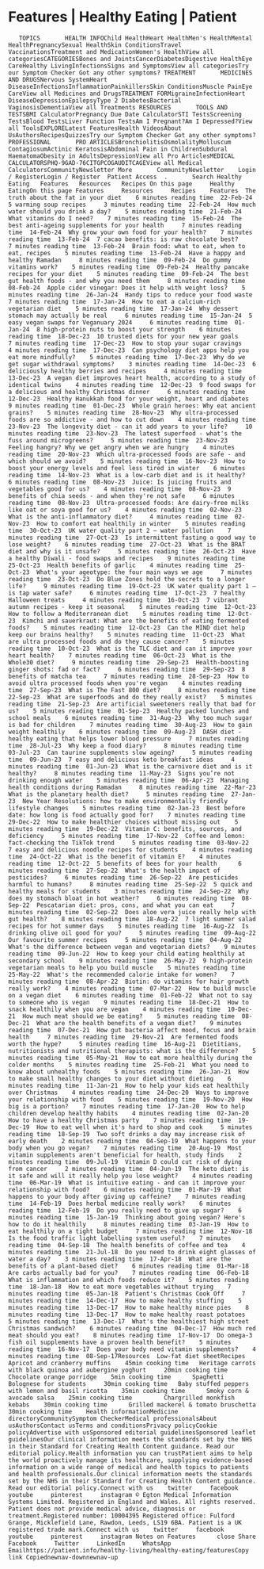 # Features | Healthy Eating | Patient

       TOPICS       HEALTH INFOChild HealthHeart HealthMen's HealthMental HealthPregnancySexual HealthSkin ConditionsTravel VaccinationsTreatment and MedicationWomen's HealthView all categoriesCATEGORIESBones and JointsCancerDiabetesDigestive HealthEye CareHealthy LivingInfectionsSigns and SymptomsView all categoriesTry our Symptom Checker Got any other symptoms? TREATMENT       MEDICINES AND DRUGSNervous SystemHeart DiseaseInfectionsInflammationPainkillersSkin ConditionsMuscle PainEye CareView all Medicines and DrugsTREATMENT FORMigraineInfectionHeart DiseaseDepressionEpilepsyType 2 DiabetesBacterial VaginosisDementiaView all Treatments RESOURCES       TOOLS AND TESTSBMI CalculatorPregnancy Due Date CalculatorSTI TestsScreening TestsBlood TestsLiver Function TestsAm I Pregnant?Am I Depressed?View all ToolsEXPLORELatest FeaturesHealth VideosAbout UsAuthorsRecipesQuizzesTry our Symptom Checker Got any other symptoms? PROFESSIONAL       PRO ARTICLESBronchiolitisOsmolalityMolluscum ContagiosumActinic KeratosisAbdominal Pain in ChildrenSubdural HaematomaObesity in AdultsDepressionView all Pro ArticlesMEDICAL CALCULATORSPHQ-9GAD-76CITGPCOGAUDITCAGEView all Medical CalculatorsCommunityNewsletter More       CommunityNewsletter    Login / RegisterLogin / Register  Patient Access  .       Search Healthy Eating   Features   Resources   Recipes On this page     Healthy EatingOn this page Features     Resources     Recipes    Features  The truth about the fat in your diet    6 minutes reading time  22-Feb-24  5 warming soup recipes     3 minutes reading time  22-Feb-24  How much water should you drink a day?    5 minutes reading time  21-Feb-24  What vitamins do I need?    7 minutes reading time  15-Feb-24  The best anti-ageing supplements for your health     7 minutes reading time  14-Feb-24  Why grow your own food for your health?    7 minutes reading time  13-Feb-24  7 cacao benefits: is raw chocolate best?     7 minutes reading time  13-Feb-24  Brain food: what to eat, when to eat, recipes    5 minutes reading time  13-Feb-24  Have a happy and healthy Ramadan     8 minutes reading time  09-Feb-24  Do gummy vitamins work?    5 minutes reading time  09-Feb-24  Healthy pancake recipes for your diet    5 minutes reading time  09-Feb-24  The best gut health foods - and why you need them     8 minutes reading time  08-Feb-24  Apple cider vinegar: Does it help with weight loss?    5 minutes reading time  26-Jan-24  Handy tips to reduce your food waste    7 minutes reading time  17-Jan-24  How to eat a calcium-rich vegetarian diet    5 minutes reading time  17-Jan-24  Why dessert stomach may actually be real     6 minutes reading time  15-Jan-24  5 easy vegan swaps for Veganuary 2024     6 minutes reading time  01-Jan-24  8 high-protein nuts to boost your strength    6 minutes reading time  18-Dec-23  10 trusted diets for your new year goals     7 minutes reading time  17-Dec-23  How to stop your sugar cravings    4 minutes reading time  17-Dec-23  Can psychology diet apps help you eat more mindfully?    5 minutes reading time  17-Dec-23  Why do we get sugar withdrawal symptoms?    3 minutes reading time  14-Dec-23  6 deliciously healthy berries and recipes     4 minutes reading time  13-Dec-23  A vegan diet improves heart health, according to a study of identical twins    4 minutes reading time  12-Dec-23  9 food swaps for a delicious and healthy Christmas dinner     6 minutes reading time  12-Dec-23  Healthy Hanukkah food for your weight, heart and diabetes     9 minutes reading time  01-Dec-23  Whole grain heroes: Why eat ancient grains?    5 minutes reading time  28-Nov-23  Why ultra-processed foods are so addictive - and how to cut down    4 minutes reading time  23-Nov-23  The longevity diet - can it add years to your life?     10 minutes reading time  23-Nov-23  The latest superfood - what's the fuss around microgreens?     5 minutes reading time  23-Nov-23  Feeling hangry? Why we get angry when we are hungry    4 minutes reading time  20-Nov-23  Which ultra-processed foods are safe - and which should we avoid?    5 minutes reading time  16-Nov-23  How to boost your energy levels and feel less tired in winter    6 minutes reading time  14-Nov-23  What is a low-carb diet and is it healthy?     6 minutes reading time  08-Nov-23  Juice: Is juicing fruits and vegetables good for us?    4 minutes reading time  08-Nov-23  9 benefits of chia seeds - and when they're not safe     6 minutes reading time  08-Nov-23  Ultra-processed foods: Are dairy-free milks like oat or soya good for us?    4 minutes reading time  02-Nov-23  What is the anti-inflammatory diet?     4 minutes reading time  02-Nov-23  How to comfort eat healthily in winter    5 minutes reading time  30-Oct-23  UK water quality part 2 – water pollution    7 minutes reading time  27-Oct-23  Is intermittent fasting a good way to lose weight?    6 minutes reading time  27-Oct-23  What is the BRAT diet and why is it unsafe?     5 minutes reading time  26-Oct-23  Have a healthy Diwali - food swaps and recipes    9 minutes reading time  25-Oct-23  Health benefits of garlic    4 minutes reading time  25-Oct-23  What's your ageotype: the four main ways we age     7 minutes reading time  23-Oct-23  Do Blue Zones hold the secrets to a longer life?     9 minutes reading time  19-Oct-23  UK water quality part 1 – is tap water safe?     6 minutes reading time  17-Oct-23  7 healthy Halloween treats     4 minutes reading time  16-Oct-23  7 vibrant autumn recipes - keep it seasonal    5 minutes reading time  12-Oct-23  How to follow a Mediterranean diet    5 minutes reading time  12-Oct-23  Kimchi and sauerkraut: What are the benefits of eating fermented foods?    5 minutes reading time  12-Oct-23  Can the MIND diet help keep our brains healthy?    5 minutes reading time  11-Oct-23  What are ultra processed foods and do they cause cancer?    5 minutes reading time  10-Oct-23  What is the TLC diet and can it improve your heart health?    7 minutes reading time  06-Oct-23  What is the Whole30 diet?     9 minutes reading time  29-Sep-23  Health-boosting ginger shots: fad or fact?     6 minutes reading time  29-Sep-23  8 benefits of matcha tea     7 minutes reading time  28-Sep-23  How to avoid ultra processed foods when you're vegan    4 minutes reading time  27-Sep-23  What is The Fast 800 diet?     8 minutes reading time  22-Sep-23  What are superfoods and do they really exist?    5 minutes reading time  21-Sep-23  Are artificial sweeteners really that bad for us?    5 minutes reading time  01-Sep-23  Healthy packed lunches and school meals    6 minutes reading time  31-Aug-23  Why too much sugar is bad for children    7 minutes reading time  30-Aug-23  How to gain weight healthily    6 minutes reading time  09-Aug-23  DASH diet - healthy eating that helps lower blood pressure     7 minutes reading time  28-Jul-23  Why keep a food diary?     8 minutes reading time  03-Jul-23  Can taurine supplements slow ageing?     5 minutes reading time  09-Jun-23  7 easy and delicious keto breakfast ideas     4 minutes reading time  01-Jun-23  What is the carnivore diet and is it healthy?     8 minutes reading time  11-May-23  Signs you’re not drinking enough water    5 minutes reading time  06-Apr-23  Managing health conditions during Ramadan     8 minutes reading time  22-Mar-23  What is the planetary health diet?     5 minutes reading time  27-Jan-23  New Year Resolutions: how to make environmentally friendly lifestyle changes    5 minutes reading time  02-Jan-23  Best before date: how long is food actually good for?    7 minutes reading time  29-Dec-22  How to make healthier choices without missing out    5 minutes reading time  19-Dec-22  Vitamin C: benefits, sources, and deficiency     5 minutes reading time  17-Nov-22  Coffee and lemon: fact-checking the TikTok trend     5 minutes reading time  03-Nov-22  7 easy and delicious noodle recipes for students    4 minutes reading time  24-Oct-22  What is the benefit of vitamin E?    4 minutes reading time  12-Oct-22  5 benefits of bees for your health      6 minutes reading time  27-Sep-22  What's the health impact of pesticides?     6 minutes reading time  26-Sep-22  Are pesticides harmful to humans?     8 minutes reading time  25-Sep-22  5 quick and healthy meals for students    3 minutes reading time  24-Sep-22  Why does my stomach bloat in hot weather?     6 minutes reading time  08-Sep-22  Pescatarian diet: pros, cons, and what you can eat     7 minutes reading time  02-Sep-22  Does aloe vera juice really help with gut health?    8 minutes reading time  18-Aug-22  7 light summer salad recipes for hot summer days    5 minutes reading time  16-Aug-22  Is drinking olive oil good for you?     5 minutes reading time  09-Aug-22  Our favourite summer recipes     5 minutes reading time  04-Aug-22  What's the difference between vegan and vegetarian diets?    9 minutes reading time  09-Jun-22  How to keep your child eating healthily at secondary school    9 minutes reading time  26-May-22  9 high-protein vegetarian meals to help you build muscle    5 minutes reading time  25-May-22  What's the recommended calorie intake for women?    7 minutes reading time  08-Apr-22  Biotin: do vitamins for hair growth really work?    4 minutes reading time  07-Mar-22  How to build muscle on a vegan diet    6 minutes reading time  01-Feb-22  What not to say to someone who is vegan    9 minutes reading time  18-Dec-21  How to snack healthily when you are vegan    4 minutes reading time  10-Dec-21  How much meat should we be eating?    5 minutes reading time  08-Dec-21  What are the health benefits of a vegan diet?    9 minutes reading time  07-Dec-21  How gut bacteria affect mood, focus and brain health     7 minutes reading time  29-Nov-21  Are fermented foods worth the hype?     5 minutes reading time  16-Aug-21  Dietitians, nutritionists and nutritional therapists: what is the difference?    5 minutes reading time  05-May-21  How to eat more healthily during the colder months    5 minutes reading time  25-Feb-21  What you need to know about unhealthy foods    5 minutes reading time  26-Jan-21  How to make small healthy changes to your diet without dieting    6 minutes reading time  11-Jan-21  How to help your kids eat healthily over Christmas    4 minutes reading time  24-Dec-20  Ways to improve your relationship with food    5 minutes reading time  19-Nov-20  How big is a portion?    7 minutes reading time  17-Jan-20  How to help children develop healthy habits    4 minutes reading time  02-Jan-20  How to have a healthy Christmas party    7 minutes reading time  19-Dec-19  How to eat well when it's hard to shop and cook     5 minutes reading time  18-Sep-19  Two soft drinks a day may increase risk of early death    2 minutes reading time  04-Sep-19  What happens to your body when you go vegan?    7 minutes reading time  20-Aug-19  Most vitamin supplements aren't beneficial for health, study finds    2 minutes reading time  09-Jul-19  Vitamin D could cut risk of dying from cancer     2 minutes reading time  04-Jun-19  The keto diet: is it safe and will it really help you lose weight?    4 minutes reading time  06-Mar-19  What is intuitive eating - and can it improve your relationship with food?    6 minutes reading time  01-Mar-19  What happens to your body after giving up caffeine?    7 minutes reading time  14-Feb-19  Does herbal medicine really work?    6 minutes reading time  12-Feb-19  Do you really need to give up sugar?    6 minutes reading time  15-Jan-19  Thinking about going vegan? Here's how to do it healthily     8 minutes reading time  03-Jan-19  How to eat healthily on a tight budget     7 minutes reading time  12-Nov-18  Is the food traffic light labelling system useful?    7 minutes reading time  04-Sep-18  The health benefits of coffee and tea    4 minutes reading time  21-Jul-18  Do you need to drink eight glasses of water a day?    3 minutes reading time  17-Apr-18  What are the benefits of a plant-based diet?    6 minutes reading time  01-Mar-18  Are carbs actually bad for you?    7 minutes reading time  06-Feb-18  What is inflammation and which foods reduce it?    5 minutes reading time  18-Jan-18  How to eat more vegetables without trying    7 minutes reading time  05-Jan-18  Patient's Christmas Cook Off     7 minutes reading time  14-Dec-17  How to make healthy stuffing    5 minutes reading time  13-Dec-17  How to make healthy mince pies    8 minutes reading time  13-Dec-17  How to make healthy roast potatoes     5 minutes reading time  13-Dec-17  What's the healthiest high street Christmas sandwich?    6 minutes reading time  04-Dec-17  How much red meat should you eat?    8 minutes reading time  17-Nov-17  Do omega-3 fish oil supplements have a proven health benefit?    5 minutes reading time  16-Nov-17  Does your body need vitamin supplements?    4 minutes reading time  08-Sep-17Resources  Low-fat diet sheetRecipes  Apricot and cranberry muffins    45min cooking time   Heritage carrots with black quinoa and aubergine yoghurt     20min cooking time   Chocolate orange porridge    5min cooking time      Spaghetti Bolognese for students     30min cooking time   Baby stuffed peppers with lemon and basil ricotta    35min cooking time      Smoky corn & avocado salsa    25min cooking time         Chargrilled monkfish kebabs    30min cooking time      Grilled mackerel & tomato bruschetta    30min cooking time    Health informationMedicine directoryCommunitySymptom CheckerMedical professionalsAbout usAuthorsContact usTerms and conditionsPrivacy policyCookie policyAdvertise with usSponsored editorial guidelinesSponsored leaflet guidelinesOur clinical information meets the standards set by the NHS in their Standard for Creating Health Content guidance. Read our editorial policy.Health information you can trustPatient aims to help the world proactively manage its healthcare, supplying evidence-based information on a wide range of medical and health topics to patients and health professionals.Our clinical information meets the standards set by the NHS in their Standard for Creating Health Content guidance. Read our editorial policy.Connect with us    twitter     facebook     youtube     pinterest     instagram © Egton Medical Information Systems Limited. Registered in England and Wales. All rights reserved. Patient does not provide medical advice, diagnosis or treatment.Registered number: 10004395 Registered office: Fulford Grange, Micklefield Lane, Rawdon, Leeds, LS19 6BA. Patient is a UK registered trade mark.Connect with us    twitter     facebook     youtube     pinterest     instagram Notes on Features      close Share          Facebook     Twitter     LinkedIn     WhatsApp     Emailhttps://patient.info/healthy-living/healthy-eating/featuresCopy link Copiednewnav-downnewnav-up


